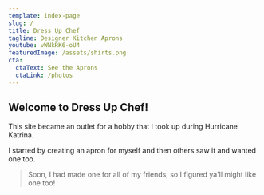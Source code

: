 ```yaml
---
template: index-page
slug: /
title: Dress Up Chef
tagline: Designer Kitchen Aprons
youtube: vWNkRK6-oU4
featuredImage: /assets/shirts.png
cta:
  ctaText: See the Aprons
  ctaLink: /photos
---
```


## Welcome to Dress Up Chef!


 This site became an outlet for a hobby that I took up during Hurricane Katrina. 
 
 I started by creating an apron for myself and then others saw it and wanted one too.


<blockquote>Soon, I had made one for all of my friends, so I figured ya'll might like one too! </blockquote>




